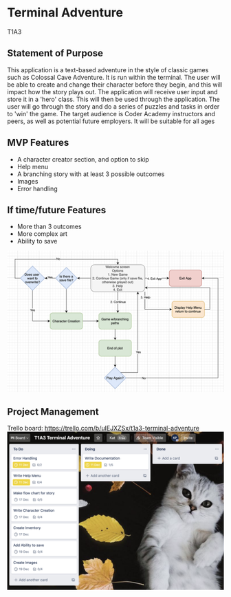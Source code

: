 # Terminal Adventure
<!-- To do: Pick a title -->
T1A3

<!-- Develop a statement of purpose and scope for your application. It must include:
- describe at a high level what the application will do
- identify the problem it will solve and explain why you are developing it
- identify the target audience
- explain how a member of the target audience will use it -->

## Statement of Purpose
This application is a text-based adventure in the style of classic games such as Colossal Cave Adventure. It is run within the terminal. The user will be able to create and change their character before they begin, and this will impact how the story plays out.
The application will receive user input and store it in a 'hero' class.  This will then be used through the application. The user will go through the story and do a series of puzzles and tasks in order to 'win' the game.
The target audience is Coder Academy instructors and peers, as well as potential future employers. It will be suitable for all ages


<!-- Develop a list of features that will be included in the application. It must include:
- at least THREE features
- describe each feature
Note: Ensure that your features above allow you to demonstrate your understanding of the following language elements and concepts:
- use of variables and the concept of variable scope
- loops and conditional control structures
- error handling -->
## MVP Features
- A character creator section, and option to skip
- Help menu
- A branching story with at least 3 possible outcomes
- Images
- Error handling

## If time/future Features
- More than 3 outcomes
- More complex art
- Ability to save
<!-- Develop an outline of the user interaction and experience for the application.
Your outline must include:
- how the user will find out how to interact with / use each feature
- how the user will interact with / use each feature
- how errors will be handled by the application and displayed to the user -->

<!-- Develop a diagram which describes the control flow of your application. Your diagram must:
- show the workflow/logic and/or integration of the features in your application for each feature.
- utilise a recognised format or set of conventions for a control flow diagram, such as UML. -->
![alt text](docs/t1a3_flow.png "Flow chart for app overview")

<!-- Develop an implementation plan which:
- outlines how each feature will be implemented and a checklist of tasks for each feature
- prioritise the implementation of different features, or checklist items within a feature
- provide a deadline, duration or other time indicator for each feature or checklist/checklist-item -->

<!-- Utilise a suitable project management platform to track this implementation plan


> Your checklists for each feature should have at least 5 items. -->
## Project Management
Trello board:
https://trello.com/b/uIEJXZSx/t1a3-terminal-adventure
![alt text](docs/trello_board.png "Initial trello board")


<!-- Design help documentation which includes a set of instructions which accurately describe how to use and install the application.

You must include:
- steps to install the application
- any dependencies required by the application to operate
- any system/hardware requirements -->


